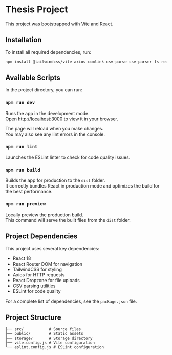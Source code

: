 # Thesis Project

This project was bootstrapped with [Vite](https://vitejs.dev/) and React.

## Installation

To install all required dependencies, run:

```bash
npm install @tailwindcss/vite axios comlink csv-parse csv-parser fs react react-dom react-dropzone react-router-dom tailwindcss @eslint/js @types/react @types/react-dom @vitejs/plugin-react eslint eslint-plugin-react eslint-plugin-react-hooks eslint-plugin-react-refresh globals vite worker-loader && npm audit fix --force
```

## Available Scripts

In the project directory, you can run:

### `npm run dev`

Runs the app in the development mode.\
Open [http://localhost:3000](http://localhost:3000) to view it in your browser.

The page will reload when you make changes.\
You may also see any lint errors in the console.

### `npm run lint`

Launches the ESLint linter to check for code quality issues.

### `npm run build`

Builds the app for production to the `dist` folder.\
It correctly bundles React in production mode and optimizes the build for the best performance.

### `npm run preview`

Locally preview the production build.\
This command will serve the built files from the `dist` folder.

## Project Dependencies

This project uses several key dependencies:

- React 18
- React Router DOM for navigation
- TailwindCSS for styling
- Axios for HTTP requests
- React Dropzone for file uploads
- CSV parsing utilities
- ESLint for code quality

For a complete list of dependencies, see the `package.json` file.

## Project Structure

```
├── src/           # Source files
├── public/        # Static assets
├── storage/       # Storage directory
├── vite.config.js # Vite configuration
└── eslint.config.js # ESLint configuration
```
